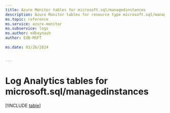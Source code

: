 ```yaml
---
title: Azure Monitor tables for microsoft.sql/managedinstances
description: Azure Monitor tables for resource type microsoft.sql/managedinstances
ms.topic: reference
ms.service: azure-monitor
ms.subservice: logs
ms.author: edbaynash
author: EdB-MSFT
   
ms.date: 03/26/2024


---
```


# Log Analytics tables for microsoft.sql/managedinstances  

[!INCLUDE [table](./includes/microsoft-sql_managedinstances-include.md)]

